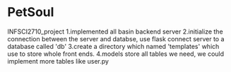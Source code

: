 # PetSoul
INFSCI2710_project
1.implemented all basin backend server
2.initialize the connection between the server and databse, use flask connect server to a database called 'db' 
3.create a directory which named 'templates' which use to store whole front ends.
4.models store all tables we need, we could implement more tables like user.py
